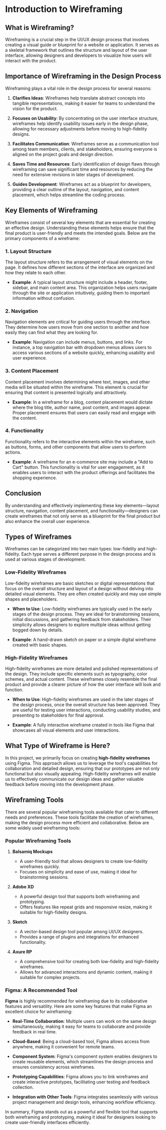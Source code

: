 # Introduction to Wireframing

## What is Wireframing?

Wireframing is a crucial step in the UI/UX design process that involves creating a visual guide or blueprint for a website or application. It serves as a skeletal framework that outlines the structure and layout of the user interface, allowing designers and developers to visualize how users will interact with the product.

## Importance of Wireframing in the Design Process

Wireframing plays a vital role in the design process for several reasons:

1. **Clarifies Ideas**: Wireframes help translate abstract concepts into tangible representations, making it easier for teams to understand the vision for the product.

2. **Focuses on Usability**: By concentrating on the user interface structure, wireframes help identify usability issues early in the design phase, allowing for necessary adjustments before moving to high-fidelity designs.

3. **Facilitates Communication**: Wireframes serve as a communication tool among team members, clients, and stakeholders, ensuring everyone is aligned on the project goals and design direction.

4. **Saves Time and Resources**: Early identification of design flaws through wireframing can save significant time and resources by reducing the need for extensive revisions in later stages of development.

5. **Guides Development**: Wireframes act as a blueprint for developers, providing a clear outline of the layout, navigation, and content placement, which helps streamline the coding process.

## Key Elements of Wireframing

Wireframes consist of several key elements that are essential for creating an effective design. Understanding these elements helps ensure that the final product is user-friendly and meets the intended goals. Below are the primary components of a wireframe:

### 1. Layout Structure

The layout structure refers to the arrangement of visual elements on the page. It defines how different sections of the interface are organized and how they relate to each other.

- **Example**: A typical layout structure might include a header, footer, sidebar, and main content area. This organization helps users navigate through the site or application intuitively, guiding them to important information without confusion.

### 2. Navigation

Navigation elements are critical for guiding users through the interface. They determine how users move from one section to another and how easily they can find what they are looking for.

- **Example**: Navigation can include menus, buttons, and links. For instance, a top navigation bar with dropdown menus allows users to access various sections of a website quickly, enhancing usability and user experience.

### 3. Content Placement

Content placement involves determining where text, images, and other media will be situated within the wireframe. This element is crucial for ensuring that content is presented logically and attractively.

- **Example**: In a wireframe for a blog, content placement would dictate where the blog title, author name, post content, and images appear. Proper placement ensures that users can easily read and engage with the content.

### 4. Functionality

Functionality refers to the interactive elements within the wireframe, such as buttons, forms, and other components that allow users to perform actions.

- **Example**: A wireframe for an e-commerce site may include a "Add to Cart" button. This functionality is vital for user engagement, as it enables users to interact with the product offerings and facilitates the shopping experience.

## Conclusion

By understanding and effectively implementing these key elements—layout structure, navigation, content placement, and functionality—designers can create wireframes that not only serve as a blueprint for the final product but also enhance the overall user experience.

## Types of Wireframes

Wireframes can be categorized into two main types: low-fidelity and high-fidelity. Each type serves a different purpose in the design process and is used at various stages of development.

### Low-Fidelity Wireframes

Low-fidelity wireframes are basic sketches or digital representations that focus on the overall structure and layout of a design without delving into detailed visual elements. They are often created quickly and may use simple shapes and placeholders.

- **When to Use**: Low-fidelity wireframes are typically used in the early stages of the design process. They are ideal for brainstorming sessions, initial discussions, and gathering feedback from stakeholders. Their simplicity allows designers to explore multiple ideas without getting bogged down by details.

- **Example**: A hand-drawn sketch on paper or a simple digital wireframe created with basic shapes.

### High-Fidelity Wireframes

High-fidelity wireframes are more detailed and polished representations of the design. They include specific elements such as typography, color schemes, and actual content. These wireframes closely resemble the final product and provide a clearer picture of how the user interface will look and function.

- **When to Use**: High-fidelity wireframes are used in the later stages of the design process, once the overall structure has been approved. They are useful for testing user interactions, conducting usability studies, and presenting to stakeholders for final approval.

- **Example**: A fully interactive wireframe created in tools like Figma that showcases all visual elements and user interactions.

## What Type of Wireframe is Here?

In this project, we primarily focus on creating **high-fidelity wireframes** using Figma. This approach allows us to leverage the tool's capabilities for collaboration and detailed design, ensuring that our prototypes are not only functional but also visually appealing. High-fidelity wireframes will enable us to effectively communicate our design ideas and gather valuable feedback before moving into the development phase.

## Wireframing Tools

There are several popular wireframing tools available that cater to different needs and preferences. These tools facilitate the creation of wireframes, making the design process more efficient and collaborative. Below are some widely used wireframing tools:

### Popular Wireframing Tools

1. **Balsamiq Mockups**
   - A user-friendly tool that allows designers to create low-fidelity wireframes quickly.
   - Focuses on simplicity and ease of use, making it ideal for brainstorming sessions.

2. **Adobe XD**
   - A powerful design tool that supports both wireframing and prototyping.
   - Offers features like repeat grids and responsive resize, making it suitable for high-fidelity designs.

3. **Sketch**
   - A vector-based design tool popular among UI/UX designers.
   - Provides a range of plugins and integrations for enhanced functionality.

4. **Axure RP**
   - A comprehensive tool for creating both low-fidelity and high-fidelity wireframes.
   - Allows for advanced interactions and dynamic content, making it suitable for complex projects.

### Figma: A Recommended Tool

**Figma** is highly recommended for wireframing due to its collaborative features and versatility. Here are some key features that make Figma an excellent choice for wireframing:

- **Real-Time Collaboration**: Multiple users can work on the same design simultaneously, making it easy for teams to collaborate and provide feedback in real time.

- **Cloud-Based**: Being a cloud-based tool, Figma allows access from anywhere, making it convenient for remote teams.

- **Component System**: Figma's component system enables designers to create reusable elements, which streamlines the design process and ensures consistency across wireframes.

- **Prototyping Capabilities**: Figma allows you to link wireframes and create interactive prototypes, facilitating user testing and feedback collection.

- **Integration with Other Tools**: Figma integrates seamlessly with various project management and design tools, enhancing workflow efficiency.

In summary, Figma stands out as a powerful and flexible tool that supports both wireframing and prototyping, making it ideal for designers looking to create user-friendly interfaces efficiently.

